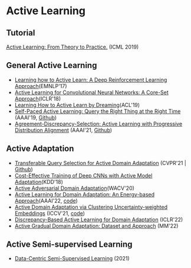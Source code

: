 # Active Learning

## Tutorial
[Active Learning: From Theory to Practice.](https://icml.cc/Conferences/2019/ScheduleMultitrack?event=4341) (ICML 2019)

## General Active Learning
* [Learning how to Active Learn: A Deep Reinforcement Learning Approach](https://arxiv.org/pdf/1708.02383.pdf)(EMNLP'17)
* [Active Learning for Convolutional Neural Networks: A Core-Set Approach](https://arxiv.org/abs/1708.00489)(ICLR'18)
* [Learning How to Active Learn by Dreaming](https://aclanthology.org/P19-1401.pdf)(ACL'19)
* [Self-Paced Active Learning: Query the Right Thing at the Right Time](https://ojs.aaai.org/index.php/AAAI/article/view/4445) (AAAI'19, [Github](https://github.com/NUAA-AL/ALiPy/blob/master/alipy/query_strategy/query_labels.py))
* [Agreement-Discrepancy-Selection: Active Learning with Progressive Distribution Alignment](https://www.aaai.org/AAAI21Papers/AAAI-286.FuM.pdf)  (AAAI'21, [Github](https://github.com/fumengying19/AAAI21-ADS/tree/code)) 
<!-- Align the distribution between labeled data and unlabeled data through adversial learning.  -->


## Active Adaptation
* [Transferable Query Selection for Active Domain Adaptation](https://openaccess.thecvf.com/content/CVPR2021/html/Fu_Transferable_Query_Selection_for_Active_Domain_Adaptation_CVPR_2021_paper.html) (CVPR'21 | [Github](https://github.com/thuml/Transferable-Query-Selection))
* [Cost-Effective Training of Deep CNNs with Active Model Adaptation](https://dl.acm.org/doi/pdf/10.1145/3219819.3220026)(KDD'18)
* [Active Adversarial Domain Adaptation](https://openaccess.thecvf.com/content_WACV_2020/html/Su_Active_Adversarial_Domain_Adaptation_WACV_2020_paper.html)(WACV'20)
* [Active Learning for Domain Adaptation: An Energy-based Approach](https://arxiv.org/abs/2112.01406)(AAAI'22, [code](https://github.com/BIT-DA/EADA))
* [Active Domain Adaptation via Clustering Uncertainty-weighted Embeddings](https://openaccess.thecvf.com/content/ICCV2021/papers/Prabhu_Active_Domain_Adaptation_via_Clustering_Uncertainty-Weighted_Embeddings_ICCV_2021_paper.pdf) (ICCV'21, [code](https://github.com/virajprabhu/CLUE))
* [Discrepancy-Based Active Learning for Domain Adaptation](https://arxiv.org/pdf/2103.03757.pdf) (ICLR'22)
* [Active Gradual Domain Adaptation: Dataset and Approach](https://ieeexplore.ieee.org/abstract/document/9681347) (MM'22)

## Active Semi-supervised Learning

* [Data-Centric Semi-Supervised Learning](https://arxiv.org/pdf/2110.03006.pdf) (2021)
